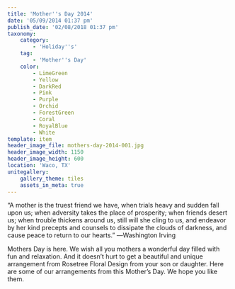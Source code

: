 ```yaml
---
title: 'Mother''s Day 2014'
date: '05/09/2014 01:37 pm'
publish_date: '02/08/2018 01:37 pm'
taxonomy:
    category:
        - 'Holiday''s'
    tag:
        - 'Mother''s Day'
    color:
        - LimeGreen
        - Yellow
        - DarkRed
        - Pink
        - Purple
        - Orchid
        - ForestGreen
        - Coral
        - RoyalBlue
        - White
template: item
header_image_file: mothers-day-2014-001.jpg
header_image_width: 1150
header_image_height: 600
location: 'Waco, TX'
unitegallery:
    gallery_theme: tiles
    assets_in_meta: true
---
```


“A mother is the truest friend we have, when trials heavy and sudden fall upon us; when adversity takes the place of prosperity; when friends desert us; when trouble thickens around us, still will she cling to us, and endeavor by her kind precepts and counsels to dissipate the clouds of darkness, and cause peace to return to our hearts.” ―Washington Irving

Mothers Day is here. We wish all you mothers a wonderful day filled with fun and relaxation. And it doesn’t hurt to get a beautiful and unique arrangement from Rosetree Floral Design from your son or daughter. Here are some of our arrangements from this Mother’s Day. We hope you like them.